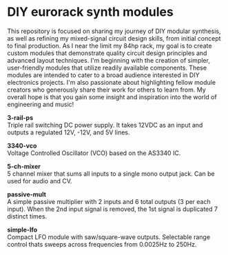 # DIY eurorack synth modules  

This repository is focused on sharing my journey of DIY modular synthesis, as well as refining my mixed-signal circuit design skills, from initial concept to final production. As I near the limit my 84hp rack, my goal is to create custom modules that demonstrate quality circuit design principles and advanced layout techniques. I'm beginning with the creation of simpler, user-friendly modules that utilize readily available components. These modules are intended to cater to a broad audience interested in DIY electronics projects. I'm also passionate about highlighting fellow module creators who generously share their work for others to learn from. My overall hope is that you gain some insight and inspiration into the world of engineering and music!

**3-rail-ps**  
Triple rail switching DC power supply. It takes 12VDC as an input and outputs a regulated 12V, -12V, and 5V lines.  

**3340-vco**  
Voltage Controlled Oscillator (VCO) based on the AS3340 IC.  

**5-ch-mixer**  
5 channel mixer that sums all inputs to a single mono output jack. Can be used for audio and CV.  

**passive-mult**  
A simple passive multiplier with 2 inputs and 6 total outputs (3 per each input). When the 2nd input signal is removed, the 1st signal is duplicated 7 distinct times.

**simple-lfo**  
Compact LFO module with saw/square-wave outputs. Selectable range control thats sweeps across frequencies from 0.0025Hz to 250Hz.  

